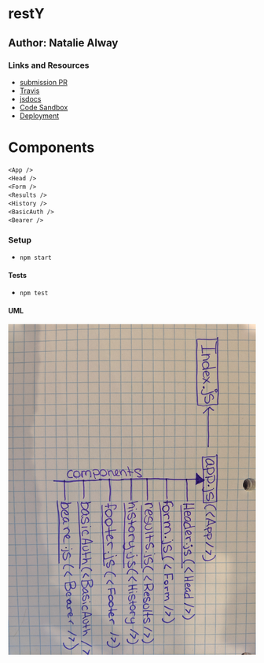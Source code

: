 # restY 

## Author: Natalie Alway

### Links and Resources
* [submission PR]()
* [Travis]()
* [jsdocs]()
* [Code Sandbox](https://codesandbox.io/s/kind-forest-zbtvc)
* [Deployment]()

# Components
`<App />` <br> 
`<Head />` <br>
`<Form />` <br>
`<Results />`<br>
`<History />`<br>
`<BasicAuth />`<br>
`<Bearer />`<br>

### Setup
* `npm start`
  
#### Tests
* `npm test`

#### UML
![UML](./src/assets/lab30UML.jpg)
